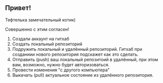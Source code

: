## Привет!

Тефтелька замечательный котик)

Совершенно с этим согласен!

1. Создали аккаунт на гитхаб
2. Создать локальный репозиторий
3. Подружить локальный и удалённый репозиторий. Гитхаб при созданиии нового репозитория подскажет как это сделать.
4. Отправить (push) ваш локальный репозитоий в удалённый, при этом вам, возможно, нужно будет авторизоваться.
5. Провести изменения "с другого компьютера"
6. Выкачать (pull) актуальное состояние из удалённого репозитория.
